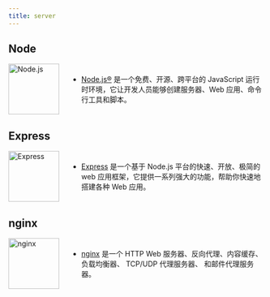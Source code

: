 ```yaml
---
title: server
---
```


## Node 
<script setup>
  import { useData } from 'vitepress'
  const { isDark } = useData()
</script>

<div class="introduce">
  <a href="https://nodejs.cn/" target="_blank">
    <img :src="isDark ? '/assets/nodejs-light.svg' : '/assets/nodejs-dark.svg'" alt="Node.js" width="100" height="100">
  </a>
  <ul>
    <li> <a href="/server/nodejs">Node.js®</a> 是一个免费、开源、跨平台的 JavaScript 运行时环境，它让开发人员能够创建服务器、Web 应用、命令行工具和脚本。</li>
  </ul>
</div>

## Express
<div class="introduce">
  <a href="https://express.nodejs.cn/" target="_blank">
    <img src="/assets/express.png" alt="Express" width="100" height="100">
  </a>
  <ul>
    <li> <a href="/server/express">Express</a> 是一个基于 Node.js 平台的快速、开放、极简的 web 应用框架，它提供一系列强大的功能，帮助你快速地搭建各种 Web 应用。</li>
  </ul>
</div>

## nginx
<div class="introduce">
  <a href="https://github.com/nginx/nginx" target="_blank">
    <img src="/assets/nginx.svg" alt="nginx" width="100" height="100">
  </a>
  <ul>
    <li> <a href="/server/nginx">nginx</a> 是一个 HTTP Web 服务器、反向代理、内容缓存、负载均衡器、 TCP/UDP 代理服务器、 和邮件代理服务器。</li>
  </ul>
</div>

<style>
  .introduce {
    display: flex;
    align-items: center;
    gap: 20px;

    img {
      border: 0 !important;
      margin: 0 !important;
    }
  }
</style>